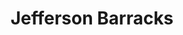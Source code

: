---
title: Jefferson Barracks
tags: john
image: /files/john/Jefferson_Barracks_2000.jpg
imageBase: Jefferson_Barracks
alt: Looking across the fields of headstones at Jefferson Barracks National Cemetery. 
width: 2000
height: 1333
imageDate: July 2018
location: St. Louis, MO 
camera: Canon T3i
metaDescription: Looking across the fields of headstones at Jefferson Barracks National Cemetery. 
---
